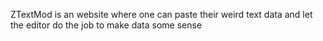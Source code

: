 ZTextMod is an website where one can paste their weird text data and let the editor do the job to make data some sense
